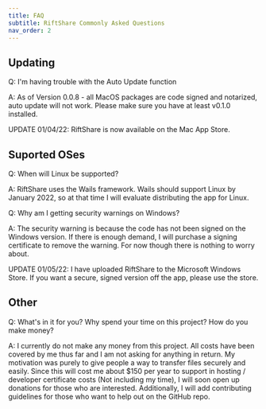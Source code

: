 ```yaml
---
title: FAQ
subtitle: RiftShare Commonly Asked Questions
nav_order: 2
---
```

## Updating

Q: I'm having trouble with the Auto Update function

A: As of Version 0.0.8 - all MacOS packages are code signed and notarized, auto update will not work. Please make sure you have at least v0.1.0 installed. 

UPDATE 01/04/22: RiftShare is now available on the Mac App Store. 


## Suported OSes

Q: When will Linux be supported?

A: RiftShare uses the Wails framework. Wails should support Linux by January 2022, so at that time I will evaluate distributing the app for Linux. 

Q: Why am I getting security warnings on Windows?

A: The security warning is because the code has not been signed on the Windows version. If there is enough demand, I will purchase a signing certificate to remove the warning. For now though there is nothing to worry about. 

UPDATE 01/05/22: I have uploaded RiftShare to the Microsoft Windows Store. If you want a secure, signed version off the app, please use the store. 

## Other

Q: What's in it for you? Why spend your time on this project? How do you make money?

A: I currently do not make any money from this project. All costs have been covered by me thus far and I am not asking for anything in return. 
My motivation was purely to give people a way to transfer files securely and easily. Since this will cost me about $150 per year to support in hosting / developer certificate costs (Not including my time), 
I will soon open up donations for those who are interested. Additionally, I will add contributing guidelines for those who want to help out on the GitHub repo. 